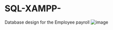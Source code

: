 # SQL-XAMPP-
Database design for the Employee payroll
![image](https://github.com/RalucaSalajan/SQL-XAMPP-/assets/120104620/4d61bd61-c9b1-4f46-8468-f1afacc79540)

